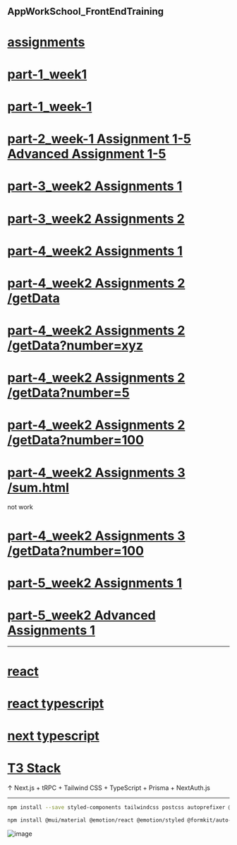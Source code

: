 AppWorkSchool_FrontEndTraining
---

[assignments](https://himyjan.github.io/assignments/)
=

[part-1_week1](https://himyjan.github.io/assignments/part-1_week1/Assignment%201%20(RWD%20Page%20Layout%20in%20pure%20HTML%20and%20CSS)/index.html)
=

[part-1_week-1](https://himyjan.github.io/assignments/part-1_week1/Advanced%20Assignment%201%20(Google%20Developers%20Page)/index.html)
=

[part-2_week-1 Assignment 1-5 Advanced Assignment 1-5](https://himyjan.github.io/assignments/part-2_week1/index.html)
=

[part-3_week2 Assignments 1](https://himyjan.github.io/assignments/part-3_week2/Assignment%201%20(HTML%20DOM%20and%20Event%20Handling)/index.html)
=

[part-3_week2 Assignments 2](https://himyjan.github.io/assignments/part-3_week2/Assignment%202%20(HTML%20DOM%20and%20AJAX)/index.html)
=

[part-4_week2 Assignments 1](https://part4-week2-assignment-1-your-first-web-server.vercel.app/)
=

[part-4_week2 Assignments 2 /getData](https://part4-week2-assignment-2-build-backend-api-for-front-end.vercel.app/getData)
=

[part-4_week2 Assignments 2 /getData?number=xyz](https://part4-week2-assignment-2-build-backend-api-for-front-end.vercel.app/getData?number=xyz)
=

[part-4_week2 Assignments 2 /getData?number=5](https://part4-week2-assignment-2-build-backend-api-for-front-end.vercel.app/getData?number=5)
=

[part-4_week2 Assignments 2 /getData?number=100](https://part4-week2-assignment-2-build-backend-api-for-front-end.vercel.app/getData?number=100)
=

[part-4_week2 Assignments 3 /sum.html](https://part4-week2-assignment-3-connect-to-backend-api-by-ajax.vercel.app/sum.html)
=

not work

[part-4_week2 Assignments 3 /getData?number=100](https://part4-week2-assignment-3-connect-to-backend-api-by-ajax.vercel.app/getData?number=10)
=

[part-5_week2 Assignments 1](https://himyjan.github.io/assignments/part-5_week2/Assignment%201%20(Re-Implement%20Layout%20by%20React)/Assignment%201%20(Re-Implement%20Layout%20by%20React).html)
=

[part-5_week2 Advanced Assignments 1](https://himyjan.github.io/assignments/part-5_week2/Advanced%20Assignmet%201%20(Add%20Counter%20Component%20With%20Buttons)/Advanced%20Assignmet%201%20(Add%20Counter%20Component%20With%20Buttons).html)
=

---

[react](https://react-three-alpha.vercel.app/)
=

[react typescript](https://reacttypescript.vercel.app/)
=

[next typescript](https://nexttypescript.vercel.app/)
=

[T3 Stack](https://create-t3-app.vercel.app/)
=

↑ Next.js + tRPC + Tailwind CSS + TypeScript + Prisma + NextAuth.js

---

```bash
npm install --save styled-components tailwindcss postcss autoprefixer @tanstack/react-table @tanstack/react-query @tanstack/react-virtual@beta zustand react-redux @reduxjs/toolkit;npx tailwindcss init
```

```bash
npm install @mui/material @emotion/react @emotion/styled @formkit/auto-animate --force;npm audit fix --force
```

![image](https://user-images.githubusercontent.com/51815522/181876347-644d8b96-d098-41ba-a438-eb949fc737c2.png)
